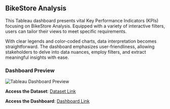 ## BikeStore Analysis

This Tableau dashboard presents vital Key Performance Indicators (KPIs) focusing on BikeStore Analysis. Equipped with a variety of interactive filters, users can tailor their views to meet specific requirements.

With clear legends and color-coded charts, data interpretation becomes straightforward. The dashboard emphasizes user-friendliness, allowing stakeholders to delve into data nuances, employ filters, and extract meaningful insights with ease.

### Dashboard Preview

![Tableau Dashboard Preview]()



**Access the Dataset**: [Dataset Link]()
  
**Access the Dashboard**: [Dashboard Link]()
